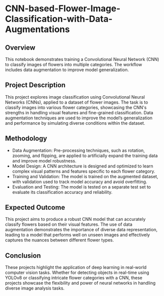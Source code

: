 # CNN-based-Flower-Image-Classification-with-Data-Augmentations

## Overview
This notebook demonstrates training a Convolutional Neural Network (CNN) to classify images of flowers into multiple categories. The workflow includes data augmentation to improve model generalization.

## Project Description
This project explores image classification using Convolutional Neural Networks (CNNs), applied to a dataset of flower images. The task is to classify images into various flower categories, showcasing the CNN's strengths in handling visual features and fine-grained classification. Data augmentation techniques are used to improve the model’s generalization and performance by simulating diverse conditions within the dataset.

## Methodology
- Data Augmentation: Pre-processing techniques, such as rotation, zooming, and flipping, are applied to artificially expand the training data and improve model robustness.
- Model Design: A CNN architecture is designed and optimized to learn complex visual patterns and features specific to each flower category.
- Training and Validation: The model is trained on the augmented dataset, with validation used to track model accuracy and avoid overfitting.
- Evaluation and Testing: The model is tested on a separate test set to evaluate its classification accuracy and reliability.

## Expected Outcome
This project aims to produce a robust CNN model that can accurately classify flowers based on their visual features. The use of data augmentation demonstrates the importance of diverse data representation, leading to a model that performs well on unseen images and effectively captures the nuances between different flower types.

## Conclusion

These projects highlight the application of deep learning in real-world computer vision tasks. Whether for detecting objects in real-time using YOLOv8 or classifying intricate flower categories with a CNN, these projects showcase the flexibility and power of neural networks in handling diverse image analysis tasks.
